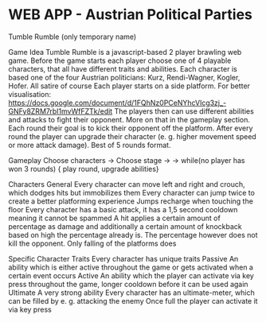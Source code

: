 # WEB APP - Austrian Political Parties
Tumble Rumble (only temporary name)

Game Idea
Tumble Rumble is a javascript-based 2 player brawling web game.
Before the game starts each player choose one of 4 playable characters, that all have different traits and abilities. 
Each character is based one of the four Austrian politicians: Kurz, Rendi-Wagner, Kogler, Hofer. All satire of course
Each player starts on a side platform. For better visualisation:
https://docs.google.com/document/d/1FQhNz0PCeNYhcVlcg3zj_-GNFy8ZRM7rbI1mvWfFZTk/edit
The players then can use different abilities and attacks to fight their opponent. More on that in the gameplay section. Each round their goal is to kick their opponent off the platform. After every round the player can upgrade their character (e. g. higher movement speed or more attack damage). Best of 5 rounds format.

Gameplay
Choose characters -> Choose stage ->
-> while(no player has won 3 rounds) { play round, upgrade abilities}

Characters
General
Every character can move left and right and crouch, which dodges hits but immobilizes them
Every character can jump twice to create a better platforming experience
Jumps recharge when touching the floor
Every character has a basic attack, it has a 1,5 second cooldown meaning it cannot be spammed
A hit applies a certain amount of percentage as damage and additionally a certain amount of knockback based on high the percentage already is. The percentage however does not kill the opponent. Only falling of the platforms does


Specific Character Traits
Every character has unique traits
Passive
An ability which is either active throughout the game or gets activated when a certain event occurs
Active
An ability which the player can activate via key press throughout the game, longer cooldown before it can be used again
Ultimate
A very strong ability
Every character has an ultimate-meter, which can be filled by e. g. attacking the enemy
Once full the player can activate it via key press


